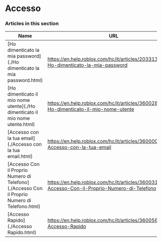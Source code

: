 # Accesso  
### Articles in this section
Name|URL
-|-
[Ho dimenticato la mia password](./Ho dimenticato la mia password.html) |https://en.help.roblox.com/hc/it/articles/203313070-Ho-dimenticato-la-mia-password
[Ho dimenticato il mio nome utente](./Ho dimenticato il mio nome utente.html) |https://en.help.roblox.com/hc/it/articles/360028719931-Ho-dimenticato-il-mio-nome-utente
[Accesso con la tua email](./Accesso con la tua email.html) |https://en.help.roblox.com/hc/it/articles/360000495826-Accesso-con-la-tua-email
[Accesso Con il Proprio Numero di Telefono](./Accesso Con il Proprio Numero di Telefono.html) |https://en.help.roblox.com/hc/it/articles/360031771371-Accesso-Con-il-Proprio-Numero-di-Telefono
[Accesso Rapido](./Accesso Rapido.html) |https://en.help.roblox.com/hc/it/articles/360056582012-Accesso-Rapido